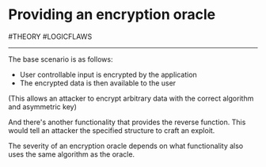 # Providing an encryption oracle

#THEORY 
#LOGICFLAWS 
<hr>

The base scenario is as follows:
- User controllable input is encrypted by the application
- The encrypted data is then available to the user

(This allows an attacker to encrypt arbitrary data with the correct algorithm and asymmetric key)

And there's another functionality that provides the reverse function. This would tell an attacker the specified structure to craft an exploit.

The severity of an encryption oracle depends on what functionality also uses the same algorithm as the oracle.